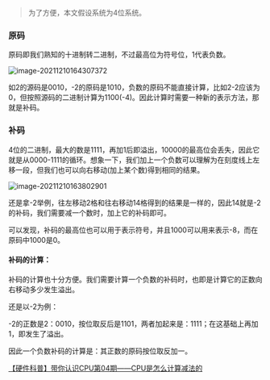 > 为了方便，本文假设系统为4位系统。

###  原码

原码即我们熟知的十进制转二进制，不过最高位为符号位，1代表负数。

![image-20211210164307372](https://s2.loli.net/2021/12/10/mU9sFEzhDqYN67H.png)

如2的源码是0010，-2的原码是1010，负数的原码不能直接计算，比如2-2应该为0，但按照源码的二进制计算为1100(-4)。因此计算时需要一种新的表示方法，那就是补码。

### 补码

4位的二进制，最大的数是1111，再加1后即溢出，10000的最高位会丢失，因此它就是从0000-1111的循环。想象一下，我们加上一个负数可以理解为在刻度线上左移一段，但我们也可以向右移动(加上某个数)得到相同的结果。

![image-20211210163802901](https://s2.loli.net/2021/12/10/EQZhT2UctmigylI.png)

还是拿-2举例，往左移动2格和往右移动14格得到的结果是一样的，因此14就是-2的补码，我们需要减一个数时，加上它的补码即可。

可以发现，补码的最高位也可以用于表示符号，并且1000可以用来表示-8，而在原码中1000是0。

#### 补码的计算：

补码的计算也十分方便。我们需要计算一个负数的补码时，也即是计算它的正数向右移动多少发生溢出。

还是以-2为例：

-2的正数是2：0010，按位取反后是1101，两者加起来是：1111；在这基础上再加1，即发生了溢出。

因此一个负数补码的计算是：其正数的原码按位取反加一。





[【硬件科普】带你认识CPU第04期——CPU是怎么计算减法的](https://www.bilibili.com/video/BV1fr4y1S7gG?spm_id_from=333.999.0.0)